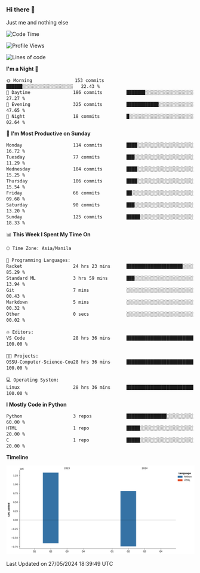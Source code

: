 ### Hi there 👋

Just me and nothing else


<!--START_SECTION:waka-->
![Code Time](http://img.shields.io/badge/Code%20Time-318%20hrs%2040%20mins-blue)

![Profile Views](http://img.shields.io/badge/Profile%20Views-27-blue)

![Lines of code](https://img.shields.io/badge/From%20Hello%20World%20I%27ve%20Written-2.1%20million%20lines%20of%20code-blue)

**I'm a Night 🦉** 

```text
🌞 Morning                153 commits         ██████░░░░░░░░░░░░░░░░░░░   22.43 % 
🌆 Daytime                186 commits         ███████░░░░░░░░░░░░░░░░░░   27.27 % 
🌃 Evening                325 commits         ████████████░░░░░░░░░░░░░   47.65 % 
🌙 Night                  18 commits          █░░░░░░░░░░░░░░░░░░░░░░░░   02.64 % 
```
📅 **I'm Most Productive on Sunday** 

```text
Monday                   114 commits         ████░░░░░░░░░░░░░░░░░░░░░   16.72 % 
Tuesday                  77 commits          ███░░░░░░░░░░░░░░░░░░░░░░   11.29 % 
Wednesday                104 commits         ████░░░░░░░░░░░░░░░░░░░░░   15.25 % 
Thursday                 106 commits         ████░░░░░░░░░░░░░░░░░░░░░   15.54 % 
Friday                   66 commits          ██░░░░░░░░░░░░░░░░░░░░░░░   09.68 % 
Saturday                 90 commits          ███░░░░░░░░░░░░░░░░░░░░░░   13.20 % 
Sunday                   125 commits         █████░░░░░░░░░░░░░░░░░░░░   18.33 % 
```


📊 **This Week I Spent My Time On** 

```text
🕑︎ Time Zone: Asia/Manila

💬 Programming Languages: 
Racket                   24 hrs 23 mins      █████████████████████░░░░   85.29 % 
Standard ML              3 hrs 59 mins       ███░░░░░░░░░░░░░░░░░░░░░░   13.94 % 
Git                      7 mins              ░░░░░░░░░░░░░░░░░░░░░░░░░   00.43 % 
Markdown                 5 mins              ░░░░░░░░░░░░░░░░░░░░░░░░░   00.32 % 
Other                    0 secs              ░░░░░░░░░░░░░░░░░░░░░░░░░   00.02 % 

🔥 Editors: 
VS Code                  28 hrs 36 mins      █████████████████████████   100.00 % 

🐱‍💻 Projects: 
OSSU-Computer-Science-Cou28 hrs 36 mins      █████████████████████████   100.00 % 

💻 Operating System: 
Linux                    28 hrs 36 mins      █████████████████████████   100.00 % 
```

**I Mostly Code in Python** 

```text
Python                   3 repos             ███████████████░░░░░░░░░░   60.00 % 
HTML                     1 repo              █████░░░░░░░░░░░░░░░░░░░░   20.00 % 
C                        1 repo              █████░░░░░░░░░░░░░░░░░░░░   20.00 % 
```



**Timeline**

![Lines of Code chart](https://raw.githubusercontent.com/brutist/brutist/main/assets/bar_graph.png)


 Last Updated on 27/05/2024 18:39:49 UTC
<!--END_SECTION:waka-->
